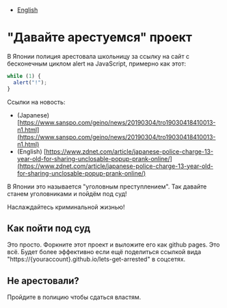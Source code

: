 - [English](README.md)

# "Давайте арестуемся" проект

В Японии полиция арестовала школьницу за ссылку на сайт с бесконечным циклом alert на JavaScript, примерно как этот:

```js
while (1) {
  alert("!");
}
```

Cсылки на новость:

- (Japanese) [https://www.sanspo.com/geino/news/20190304/tro19030418410013-n1.html](https://www.sanspo.com/geino/news/20190304/tro19030418410013-n1.html)
- (English) [https://www.zdnet.com/article/japanese-police-charge-13-year-old-for-sharing-unclosable-popup-prank-online/](https://www.zdnet.com/article/japanese-police-charge-13-year-old-for-sharing-unclosable-popup-prank-online/)

В Японии это называется "уголовным преступлением". Так давайте станем уголовниками и пойдём под суд!

Наслаждайтесь криминальной жизнью!

## Как пойти под суд

Это просто. Форкните этот проект и выложите его как github pages. Это всё. Будет более эффективно если ещё поделиться ссылкой вида "https://{youraccount}.github.io/lets-get-arrested" в соцсетях.

## Не арестовали?

Пройдите в полицию чтобы сдаться властям.
